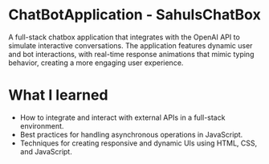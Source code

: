 # ChatBotApplication - SahulsChatBox
A full-stack chatbox application that integrates with the OpenAI API to simulate interactive conversations. The application features dynamic user and bot interactions, with real-time response animations that mimic typing behavior, creating a more engaging user experience.
# What I learned
- How to integrate and interact with external APIs in a full-stack environment.
- Best practices for handling asynchronous operations in JavaScript.
- Techniques for creating responsive and dynamic UIs using HTML, CSS, and JavaScript.
